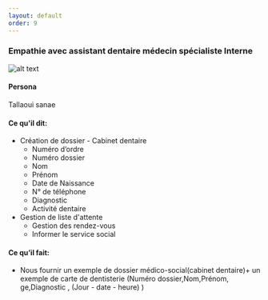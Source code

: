 ```yaml
---
layout: default
order: 9
---
```

### Empathie avec assistant dentaire médecin spécialiste Interne
![alt text]({{site.baseurl}}/pole-médicale/images/assistant-dentaire-spécialiste-Interne.png)

<!-- note -->

#### Persona
Tallaoui sanae

#### Ce qu'il dit:
- Création de dossier - Cabinet dentaire
  - Numéro d’ordre 
  - Numéro dossier 
  - Nom
  - Prénom
  - Date de Naissance
  - N° de téléphone
  - Diagnostic
  - Activité dentaire
- Gestion de liste d'attente 
  - Gestion des rendez-vous
  - Informer le service social

#### Ce qu’il fait:
- Nous fournir un exemple de dossier médico-social(cabinet dentaire)+ un exemple de carte de dentisterie (Numéro dossier,Nom,Prénom, ge,Diagnostic , (Jour - date - heure) )

<!-- new slide -->
